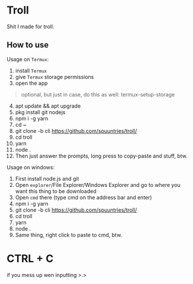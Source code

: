 # Troll
Shit I made for troll.  
  
## How to use
Usage on `Termux`:  
1. install `Termux` 
2. give `Termux` storage permissions
3. open the app
> optional, but just in case, do this as well: termux-setup-storage 
4. apt update && apt upgrade 
5. pkg install git nodejs
6. npm i -g yarn
7. cd ~
8. git clone -b cli https://github.com/spuuntries/troll/
9. cd troll
10. yarn
11. node .
12. Then just answer the prompts, long press to copy-paste and stuff, btw.  
  
Usage on windows:
1. First install node.js and git
2. Open `explorer`/File Explorer/Windows Explorer and go to where you want this thing to be downloaded
3. Open `cmd` there (type cmd on the address bar and enter)
4. npm i -g yarn
5. git clone -b cli https://github.com/spuuntries/troll/
6. cd troll
7. yarn
8. node .
9. Same thing, right click to paste to cmd, btw.  
  
# CTRL + C  
if you mess up wen inputting >.>
